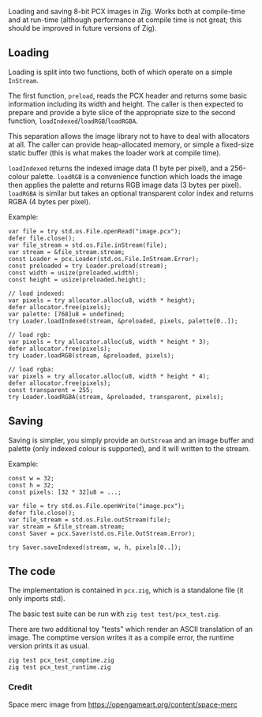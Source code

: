 Loading and saving 8-bit PCX images in Zig. Works both at compile-time and at run-time (although performance at compile time is not great; this should be improved in future versions of Zig).

## Loading
Loading is split into two functions, both of which operate on a simple `InStream`.

The first function, `preload`, reads the PCX header and returns some basic information including its width and height. The caller is then expected to prepare and provide a byte slice of the appropriate size to the second function, `loadIndexed`/`loadRGB`/`loadRGBA`.

This separation allows the image library not to have to deal with allocators at all. The caller can provide heap-allocated memory, or simple a fixed-size static buffer (this is what makes the loader work at compile time).

`loadIndexed` returns the indexed image data (1 byte per pixel), and a 256-colour palette. `loadRGB` is a convenience function which loads the image then applies the palette and returns RGB image data (3 bytes per pixel). `loadRGBA` is similar but takes an optional transparent color index and returns RGBA (4 bytes per pixel).

Example:
```
var file = try std.os.File.openRead("image.pcx");
defer file.close();
var file_stream = std.os.File.inStream(file);
var stream = &file_stream.stream;
const Loader = pcx.Loader(std.os.File.InStream.Error);
const preloaded = try Loader.preload(stream);
const width = usize(preloaded.width);
const height = usize(preloaded.height);

// load indexed:
var pixels = try allocator.alloc(u8, width * height);
defer allocator.free(pixels);
var palette: [768]u8 = undefined;
try Loader.loadIndexed(stream, &preloaded, pixels, palette[0..]);

// load rgb:
var pixels = try allocator.alloc(u8, width * height * 3);
defer allocator.free(pixels);
try Loader.loadRGB(stream, &preloaded, pixels);

// load rgba:
var pixels = try allocator.alloc(u8, width * height * 4);
defer allocator.free(pixels);
const transparent = 255;
try Loader.loadRGBA(stream, &preloaded, transparent, pixels);
```

## Saving
Saving is simpler, you simply provide an `OutStream` and an image buffer and palette (only indexed colour is supported), and it will written to the stream.

Example:
```
const w = 32;
const h = 32;
const pixels: [32 * 32]u8 = ...;

var file = try std.os.File.openWrite("image.pcx");
defer file.close();
var file_stream = std.os.File.outStream(file);
var stream = &file_stream.stream;
const Saver = pcx.Saver(std.os.File.OutStream.Error);

try Saver.saveIndexed(stream, w, h, pixels[0..]);
```

## The code
The implementation is contained in `pcx.zig`, which is a standalone file (it only imports std).

The basic test suite can be run with `zig test test/pcx_test.zig`.

There are two additional toy "tests" which render an ASCII translation of an image. The comptime version writes it as a compile error, the runtime version prints it as usual.

```
zig test pcx_test_comptime.zig
zig test pcx_test_runtime.zig
```

### Credit
Space merc image from https://opengameart.org/content/space-merc
